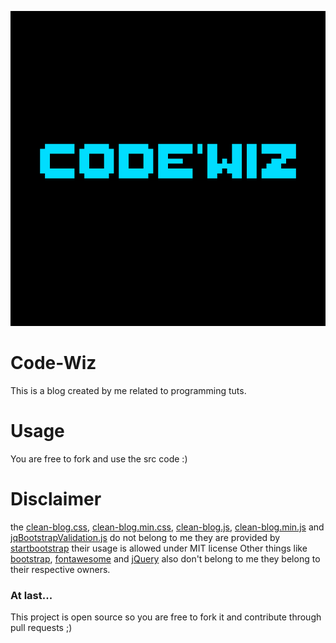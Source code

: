 ![logo](https://github.com/Sakon13/Code-Wiz/blob/master/logo.png)
# Code-Wiz
This is a blog created by me related to programming tuts.

# Usage
You are free to fork and use the src code :)

# Disclaimer
the [clean-blog.css](/static/css/clean-blog.css), [clean-blog.min.css](/static/clean-blog.min.css), [clean-blog.js](/static/js/clean-blog.js), [clean-blog.min.js](/static/clean-blog.min.js) and [jqBootstrapValidation.js](/static/js/jqBootstrapValidation.js)
do not belong to me they are provided by [startbootstrap](https://startbootstrap.com)
their usage is allowed under MIT license
Other things like [bootstrap](/static/vendor/bootstrap/), [fontawesome](/static/vendor/fontawesome/) and [jQuery](/static/vendor/jQuery/) also don't belong to me they belong to their respective owners.

### At last...
This project is open source so you are free to fork it and contribute through pull requests ;)
